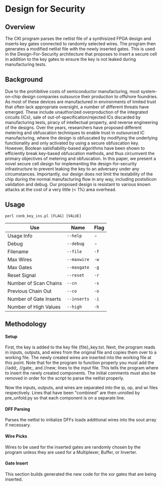 # Design for Security

## Overview
The CKI program parses the netlist file of a synthisized FPGA design and inserts key gates connected to randomly selected wires. The program then generates a modified netlist file with the newly inserted gates. This is used in the Design-For-Security architecture that proposes to insert a secure cell in addition to the key gates to ensure the key is not leaked during manufacturing tests.

## Background
Due to the prohibitive costs of semiconductor manufacturing, most system-on-chip design companies outsource their production to offshore foundries. As most of these devices are manufactured in environments of limited trust that often lack appropriate oversight, a number of different threats have emerged. These include unauthorized overproduction of the integrated circuits (ICs), sale of out-of-specification/rejected ICs discarded by manufacturing tests, piracy of intellectual property, and reverse engineering of the designs. Over the years, researchers have proposed different metering and obfuscation techniques to enable trust in outsourced IC manufacturing, where the design is obfuscated by modifying the underlying functionality and only activated by using a secure obfuscation key. However, Boolean satisfiability-based algorithms have been shown to efficiently break key-based obfuscation methods, and thus circumvent the primary objectives of metering and obfuscation. In this paper, we present a novel secure cell design for implementing the design-for-security infrastructure to prevent leaking the key to an adversary under any circumstances. Importantly, our design does not limit the testability of the chip during the normal manufacturing flow in any way, including postsilicon validation and debug. Our proposed design is resistant to various known attacks at the cost of a very little (< 1%) area overhead.

## Usage
```
perl conb_key_ins.pl [FLAG] [VALUE]
```

| Use                    | Name          | Flag  |
| ---------------------- |---------------| ------|
| Usage Info             | `--help`      | -     |
| Debug                  | `--debug`     | -     |
| Filename               | `--file`      | `-f`  |
| Max Wires              | `--maxwire`   | `-w`  |
| Max Gates              | `--maxgate`   | `-g`  |
| Reset Signal           | `--reset`     | `-r`  |
| Number of Scan Chains  | `--cn`        | `-s`  |
| Previous Chain Out     | `--co`        | `-o`  |
| Number of Gate Inserts | `--inserts`   | `-i`  |
| Number of High Values  | `--high`      | `-h`  |

## Methodology

#### Setup
First, the key is added to the key file {file}_key.txt.  Next, the program reads in inputs, outputs, and wires from the original file and copies them over to a working file.  The newly created wires are inserted into the working file at this point.  Note that for the program to function properly you must add the //add;, //gate;, and //new; lines to the input file.  This tells the program where to insert the newly created components. The initial comments must also be removed in order for the script to
parse the netlist properly. 

Now the inputs, outputs, and wires are separated into the ip, op, and wi files respectively.  Lines that have been "combined" are then unrolled by pre_unfold.py so that each component is on a separate line.

#### DFF Parsing
Parses the netlist to initialize DFFs loads additional wires into the sout array if necessary.

#### Wire Picks
Wires to be used for the inserted gates are randomly chosen by the program unless they are used for a Multiplexer, Buffer, or Inverter.

#### Gate Insert
This section builds generated the new code for the xor gates that are being inserted.  

